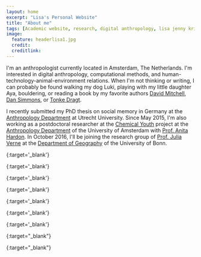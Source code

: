 ```yaml
---
layout: home
excerpt: "Lisa's Personal Website"
title: "About me"
tags: [Academic website, research, digital anthropology, lisa jenny krieg]
image:
  feature: headerlisa1.jpg
  credit: 
  creditlink: 
---
```


I'm an anthropologist currently located in Amsterdam, The Netherlands. I'm interested in digital anthropology, computational methods,
and human-technology-animal-environment relations. When I'm not thinking or writing, I can probably be found 
walking my dog Luki, playing with my little daughter Aya, bouldering, or reading a book by my favorite authors [David Mitchell][david], 
[Dan Simmons][dan], or [Tonke Dragt][tonke].

I recently submitted my PhD thesis on social memory in Germany at the [Anthropology Department][utrechtanthro] 
at Utrecht University.
Since May 2015, I'm also working as a postdoctoral researcher at the [Chemical Youth][chem] project at the 
[Anthropology Department][uvaanthro] of the University of Amsterdam with [Prof. Anita Hardon][anita].
In October 2016, I'll be joining the research group of [Prof. Julia Verne][verne] at the [Department of Geography][geobonn]
of the University of Bonn.




[david]: https://en.wikipedia.org/wiki/David_Mitchell_(author)
{:target='_blank'}

[dan]: https://en.wikipedia.org/wiki/Dan_Simmons
{:target='_blank'}

[tonke]: https://en.wikipedia.org/wiki/Tonke_Dragt
{:target='_blank'}

[utrechtanthro]: http://www.uu.nl/en/organisation/faculty-of-social-and-behavioural-sciences/about-the-faculty/departments/cultural-anthropology
{:target='_blank'}

[chem]: http://chemicalyouth.org/
{:target='_blank'}

[uvaanthro]: http://www.uva.nl/en/disciplines/anthropology
{:target='_blank'}

[anita]: http://www.uva.nl/over-de-uva/organisatie/medewerkers/content/h/a/a.p.hardon/a.p.hardon.html
{:target='_blank'}

[verne]: https://www.geographie.uni-bonn.de/forschung/wissenschaftliche-bereiche/geographische-entwicklungsforschung/staff/prof.-dr.-julia-verne-1
{:target="_blank"}

[geobonn]: https://www.geographie.uni-bonn.de/
{:target="_blank"}